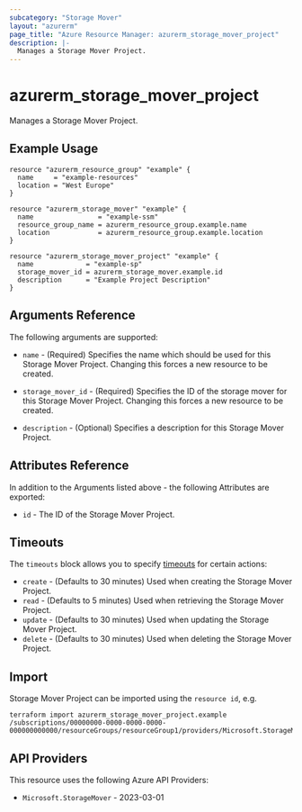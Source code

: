 ```yaml
---
subcategory: "Storage Mover"
layout: "azurerm"
page_title: "Azure Resource Manager: azurerm_storage_mover_project"
description: |-
  Manages a Storage Mover Project.
---
```


# azurerm_storage_mover_project

Manages a Storage Mover Project.

## Example Usage

```hcl
resource "azurerm_resource_group" "example" {
  name     = "example-resources"
  location = "West Europe"
}

resource "azurerm_storage_mover" "example" {
  name                = "example-ssm"
  resource_group_name = azurerm_resource_group.example.name
  location            = azurerm_resource_group.example.location
}

resource "azurerm_storage_mover_project" "example" {
  name             = "example-sp"
  storage_mover_id = azurerm_storage_mover.example.id
  description      = "Example Project Description"
}
```

## Arguments Reference

The following arguments are supported:

* `name` - (Required) Specifies the name which should be used for this Storage Mover Project. Changing this forces a new resource to be created.

* `storage_mover_id` - (Required) Specifies the ID of the storage mover for this Storage Mover Project. Changing this forces a new resource to be created.

* `description` - (Optional) Specifies a description for this Storage Mover Project.

## Attributes Reference

In addition to the Arguments listed above - the following Attributes are exported:

* `id` - The ID of the Storage Mover Project.

## Timeouts

The `timeouts` block allows you to specify [timeouts](https://developer.hashicorp.com/terraform/language/resources/configure#define-operation-timeouts) for certain actions:

* `create` - (Defaults to 30 minutes) Used when creating the Storage Mover Project.
* `read` - (Defaults to 5 minutes) Used when retrieving the Storage Mover Project.
* `update` - (Defaults to 30 minutes) Used when updating the Storage Mover Project.
* `delete` - (Defaults to 30 minutes) Used when deleting the Storage Mover Project.

## Import

Storage Mover Project can be imported using the `resource id`, e.g.

```shell
terraform import azurerm_storage_mover_project.example /subscriptions/00000000-0000-0000-0000-000000000000/resourceGroups/resourceGroup1/providers/Microsoft.StorageMover/storageMovers/storageMover1/projects/project1
```

## API Providers
<!-- This section is generated, changes will be overwritten -->
This resource uses the following Azure API Providers:

* `Microsoft.StorageMover` - 2023-03-01
